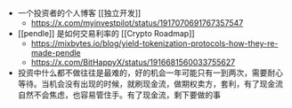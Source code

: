 - 一个投资者的个人博客 [[独立开发]]
	- https://x.com/myinvestpilot/status/1917070691767357547
- [[pendle]] 是如何交易利率的 [[Crypto Roadmap]]
	- https://mixbytes.io/blog/yield-tokenization-protocols-how-they-re-made-pendle
	- https://x.com/BitHappyX/status/1916681560033755627
- 投资中什么都不做往往是最难的，好的机会一年可能只有一到两次，需要耐心等待。当机会没有出现的时候，就刷现金流，做期权卖方，套利，有了现金流自然不会焦虑，也容易管住手。有了现金流，剩下要做的事